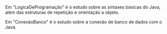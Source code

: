 Em "LogicaDeProgramação" é o estudo sobre as sintaxes básicas do Java, além das estruturas de repetição e orientação a objeto.

Em "ConexãoBanco" é o estudo sobre a conexão de banco de dados com o Java.
